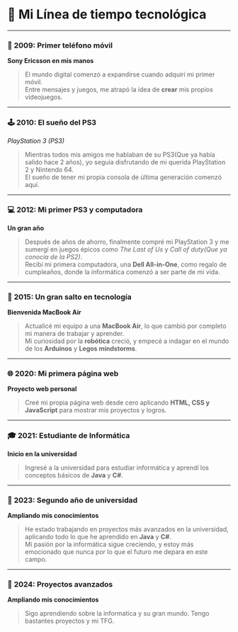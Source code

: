 # 🌟 **Mi Línea de tiempo tecnológica**

---

### 📱 **2009: Primer teléfono móvil**  
**Sony Ericsson en mis manos**  
> El mundo digital comenzó a expandirse cuando adquirí mi primer móvil.  
> Entre mensajes y juegos, me atrapó la idea de **crear** mis propios videojuegos.

---

### 🕹️ **2010: El sueño del PS3**  
*PlayStation 3 (PS3)*  
> Mientras todos mis amigos me hablaban de su PS3(Que ya había salido hace 2 años), yo seguía disfrutando de mi querida PlayStation 2 y Nintendo 64.  
> El sueño de tener mi propia consola de última generación comenzó aquí.

---

### 💻 **2012: Mi primer PS3 y computadora**  
**Un gran año**  
> Después de años de ahorro, finalmente compré mi PlayStation 3 y me sumergí en juegos épicos como *The Last of Us* y *Call of duty(Que ya conocía de la PS2)*.  
> Recibí mi primera computadora, una **Dell All-in-One**, como regalo de cumpleaños, donde la informática comenzó a ser parte de mi vida.

---

### 💼 **2015: Un gran salto en tecnología**  
**Bienvenida MacBook Air**  
> Actualicé mi equipo a una **MacBook Air**, lo que cambió por completo mi manera de trabajar y aprender.  
> Mi curiosidad por la **robótica** creció, y empecé a indagar en el mundo de los **Arduinos** y **Legos mindstorms**.

---

### 🌐 **2020: Mi primera página web**  
**Proyecto web personal**  
> Creé mi propia página web desde cero aplicando **HTML, CSS y JavaScript** para mostrar mis proyectos y logros.

---

### 🎓 **2021: Estudiante de Informática**  
**Inicio en la universidad**  
> Ingresé a la universidad para estudiar informática y aprendí los conceptos básicos de **Java** y **C#**.

---

### 🚀 **2023: Segundo año de universidad**  
**Ampliando mis conocimientos**  
> He estado trabajando en proyectos más avanzados en la universidad, aplicando todo lo que he aprendido en **Java** y **C#**.  
> Mi pasión por la informática sigue creciendo, y estoy más emocionado que nunca por lo que el futuro me depara en este campo.

---

### 🚀 **2024: Proyectos avanzados**  
**Ampliando mis conocimientos** 
> Sigo aprendiendo sobre la informatica y su gran mundo.
> Tengo bastantes proyectos y mi TFG.
